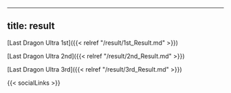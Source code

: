 
---
title: result
---

[Last Dragon Ultra 1st]({{< relref "/result/1st_Result.md" >}}) 


[Last Dragon Ultra 2nd]({{< relref "/result/2nd_Result.md" >}}) 


[Last Dragon Ultra 3rd]({{< relref "/result/3rd_Result.md" >}}) 

{{< socialLinks >}}

